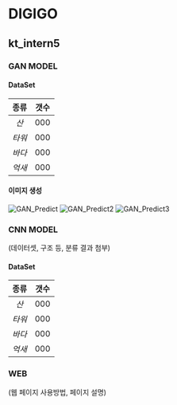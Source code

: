 # DIGIGO 

## kt_intern5

### GAN MODEL
  #### DataSet  
  |종류|갯수|
  |:---:|---|
  |*산*|000|
  |*타워*|000|
  |*바다*|000|
  |*억새*|000|
  
  #### 이미지 생성

  ![GAN_Predict](https://user-images.githubusercontent.com/68309988/147800063-2b9ccd20-6938-412b-9e26-bd5e303cb385.png)
  ![GAN_Predict2](https://user-images.githubusercontent.com/68309988/147800082-32a5a3c3-4071-437b-95ef-faddfabac8d1.png)
  ![GAN_Predict3](https://user-images.githubusercontent.com/68309988/147800097-1104cd72-d155-41c1-8e0e-600d3e560f96.png)


 
### CNN MODEL
  (데이터셋, 구조 등, 분류 결과 첨부)
  
  #### DataSet
  |종류|갯수|
  |:---:|---|
  |*산*|000|
  |*타워*|000|
  |*바다*|000|
  |*억새*|000|
  
### WEB
  (웹 페이지 사용방법, 페이지 설명)
